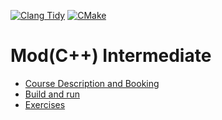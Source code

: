 [![Clang Tidy](https://github.com/mod-cpp/ms-pacman/actions/workflows/clang-tidy.yml/badge.svg)](https://github.com/mod-cpp/ms-pacman/actions/workflows/clang-tidy.yml)
[![CMake](https://github.com/mod-cpp/ms-pacman/actions/workflows/cmake.yml/badge.svg)](https://github.com/mod-cpp/ms-pacman/actions/workflows/cmake.yml)

# Mod(C++) Intermediate

* [Course Description and Booking](https://turtlesec.no/blog/mod-cpp-intermediate/)
* [Build and run](test/exercises/31_exercises.md)
* [Exercises](test/exercises/README.md)
